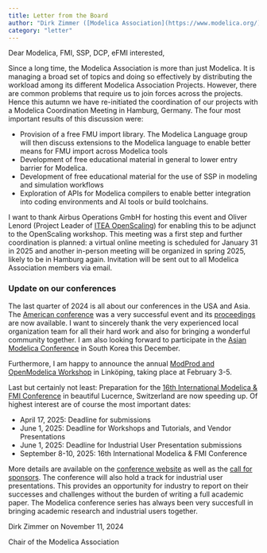 ```yaml
---
title: Letter from the Board
author: "Dirk Zimmer ([Modelica Association](https://www.modelica.org/))"
category: "letter"
---
```


Dear Modelica, FMI, SSP, DCP, eFMI interested,

Since a long time, the Modelica Association is more than just Modelica. It is managing a broad set of topics and doing so effectively by distributing the workload among its different Modelica Association Projects.  However, there are common problems that require us to join forces across the projects. Hence this autumn we have re-initiated the coordination of our projects with a Modelica Coordination Meeting in Hamburg, Germany.
The four most important results of this discussion were:

- Provision of a free FMU import library. The Modelica Language group will then discuss extensions to the Modelica language to enable better means for FMU import across Modelica tools
- Development of free educational material in general to lower entry barrier for Modelica. 
- Development of free educational material for the use of SSP in modeling and simulation workflows
- Exploration of APIs for Modelica compilers to enable better integration into coding environments and AI tools or build toolchains.

I want to thank Airbus Operations GmbH for hosting this event and Oliver Lenord (Project Leader of [ITEA OpenScaling](https://itea4.org/project/openscaling.html)) for enabling this to be adjunct to the OpenScaling workshop.  This meeting was a first step and further coordination is planned:  a virtual online meeting is scheduled for January 31 in 2025 and another in-person meeting will be organized in spring 2025, likely to be in Hamburg again. Invitation will be sent out to all Modelica Association members via email.

### Update on our conferences

The last quarter of 2024 is all about our conferences in the USA and Asia. The [American conference](https://modelica.org/events/american2024/) was a very successful event and its [proceedings](https://modelica.org/events/american2024/271463_Modelica_Storrs_Proceedings_v3_SinglePages.pdf) are now available. I want to sincerely thank the very experienced local organization team for all their hard work and also for bringing a wonderful community together. I am also looking forward to participate in the [Asian Modelica Conference](https://modelica.org/events/asian2024/) in South Korea this December.

Furthermore, I am happy to announce the annual [ModProd and OpenModelica Workshop](https://modprodblog.wordpress.com/) in Linköping, taking place at February 3-5.

Last but certainly not least: Preparation for the [16th International Modelica & FMI Conference](https://modelica.org/events/modelica2025/) in beautiful Lucernce, Switzerland are now speeding up.  Of highest interest are of course the most important dates:

- April 17, 2025: Deadline for submissions
- June 1, 2025:	Deadline for Workshops and Tutorials, and Vendor Presentations
- June 1, 2025:	Deadline for Industrial User Presentation submissions
- September 8-10, 2025:	16th International Modelica & FMI Conference

More details are available on the [conference website](https://modelica.org/events/modelica2025/) as well as the [call for sponsors](https://modelica.org/events/modelica2025/callforsponsors25/). The conference will also hold a track for industrial user presentations. This provides an opportunity for industry to report on their successes and challenges without the burden of writing a full academic paper. The Modelica conference series has always been very succesfull in bringing academic research and industrial users together.

Dirk Zimmer on November 11, 2024

Chair of the Modelica Association
